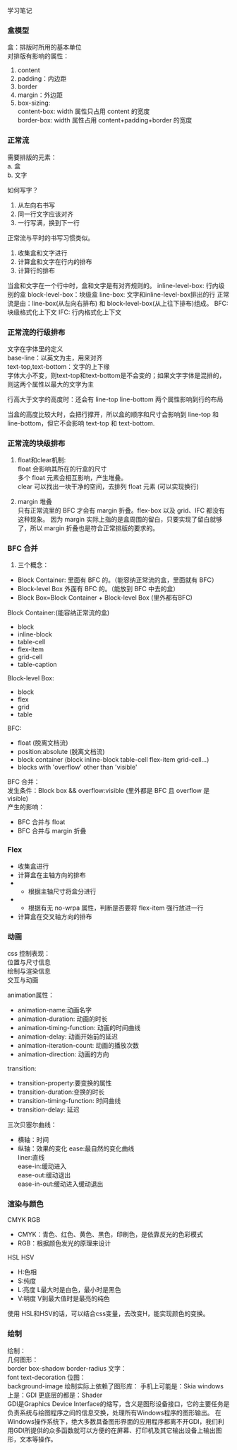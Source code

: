 学习笔记
### 盒模型
盒：排版时所用的基本单位  
对排版有影响的属性：    
1. content   
2. padding：内边距
3. border
4. margin：外边距
5. box-sizing:   
  content-box: width 属性只占用 content 的宽度   
  border-box: width 属性占用 content+padding+border 的宽度    

### 正常流
需要排版的元素：   
a. 盒   
b. 文字   

如何写字？   
1. 从左向右书写
2. 同一行文字应该对齐
3. 一行写满，换到下一行

正常流与平时的书写习惯类似。   
1. 收集盒和文字进行
2. 计算盒和文字在行内的排布
3. 计算行的排布

当盒和文字在一个行中时，盒和文字是有对齐规则的。
inline-level-box: 行内级别的盒
block-level-box：块级盒
line-box: 文字和inline-level-box排出的行
正常流是由：line-box(从左向右排布) 和 block-level-box(从上往下排布)组成。
BFC: 块级格式化上下文 
IFC: 行内格式化上下文

### 正常流的行级排布
文字在字体里的定义   
base-line：以英文为主，用来对齐   
text-top,text-bottom：文字的上下缘   
字体大小不变，则text-top和text-bottom是不会变的；如果文字字体是混排的，则这两个属性以最大的文字为主   

行高大于文字的高度时：还会有 line-top line-bottom 两个属性影响到行的布局   

当盒的高度比较大时，会把行撑开，所以盒的顺序和尺寸会影响到 line-top 和 line-bottom，但它不会影响 text-top 和 text-bottom.  

### 正常流的块级排布
1. float和clear机制:   
float 会影响其所在的行盒的尺寸   
多个 float 元素会相互影响，产生堆叠。    
clear 可以找出一块干净的空间，去排列 float 元素 (可以实现换行)   

2. margin 堆叠   
只有正常流里的 BFC 才会有 margin 折叠。flex-box 以及 grid、IFC 都没有这种现象。
因为 margin 实际上指的是盒周围的留白，只要实现了留白就够了，所以 margin 折叠也是符合正常排版的要求的。    

### BFC 合并
1. 三个概念：   
  * Block Container: 里面有 BFC 的。（能容纳正常流的盒，里面就有 BFC）
  * Block-level Box 外面有 BFC 的。（能放到 BFC 中去的盒）
  * Block Box=Block Container + Block-level Box (里外都有BFC)

Block Container:(能容纳正常流的盒)   
  * block   
  * inline-block   
  * table-cell   
  * flex-item   
  * grid-cell   
  * table-caption 

Block-level Box:
  * block 
  * flex
  * grid
  * table

BFC:   
  * float (脱离文档流)  
  * position:absolute (脱离文档流)     
  * block container (block inline-block table-cell flex-item grid-cell...)   
  * blocks with 'overflow' other than 'visible'    

BFC 合并：   
发生条件：Block box && overflow:visible  (里外都是 BFC 且 overflow 是 visible)   
产生的影响：   
  * BFC 合并与 float   
  * BFC 合并与 margin 折叠   

### Flex
* 收集盒进行
* 计算盒在主轴方向的排布
*   * 根据主轴尺寸将盒分进行
*   * 根据有无 no-wrpa 属性，判断是否要将 flex-item 强行放进一行
* 计算盒在交叉轴方向的排布

### 动画
css 控制表现：   
位置与尺寸信息   
绘制与渲染信息   
交互与动画  

animation属性：   
  * animation-name:动画名字
  * animation-duration: 动画的时长   
  * animation-timing-function: 动画的时间曲线   
  * animation-delay: 动画开始前的延迟   
  * animation-iteration-count: 动画的播放次数   
  * animation-direction: 动画的方向   

transition:    
  * transition-property:要变换的属性
  * transition-duration:变换的时长
  * transition-timing-function: 时间曲线
  * transition-delay: 延迟

三次贝塞尔曲线：     
  * 横轴：时间
  * 纵轴：效果的变化
  ease:最自然的变化曲线   
  liner:直线   
  ease-in:缓动进入   
  ease-out:缓动退出    
  ease-in-out:缓动进入缓动退出

### 渲染与颜色
CMYK RGB
  * CMYK：青色、红色、黄色、黑色，印刷色，是依靠反光的色彩模式   
  * RGB：根据颜色发光的原理来设计   

HSL HSV   
  * H:色相
  * S:纯度
  * L:亮度 L最大时是白色，最小时是黑色
  * V:明度 V到最大值时是最亮的纯色

使用 HSL和HSV的话，可以结合css变量，去改变H，能实现颜色的变换。    

### 绘制
绘制：   
几何图形：   
border
box-shadow
border-radius
文字：   
font
text-decoration
位图：   
background-image
绘制实际上依赖了图形库：
手机上可能是：Skia
windows上是：GDI
更底层的都是：Shader     
GDI是Graphics Device Interface的缩写，含义是图形设备接口，它的主要任务是负责系统与绘图程序之间的信息交换，处理所有Windows程序的图形输出。
在Windows操作系统下，绝大多数具备图形界面的应用程序都离不开GDI，我们利用GDI所提供的众多函数就可以方便的在屏幕、打印机及其它输出设备上输出图形，文本等操作。   